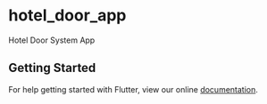 # hotel_door_app

Hotel Door System App

## Getting Started

For help getting started with Flutter, view our online
[documentation](https://flutter.io/).
